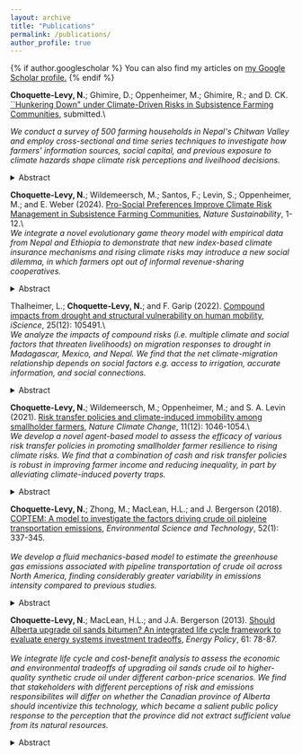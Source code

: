 ```yaml
---
layout: archive
title: "Publications"
permalink: /publications/
author_profile: true
---
```


{% if author.googlescholar %}
  You can also find my articles on <u><a href="{{https://scholar.google.com/citations?user=FNY40x4AAAAJ&hl=en&oi=ao}}">my Google Scholar profile</a>.</u>
{% endif %}

**Choquette-Levy, N.**; Ghimire, D.; Oppenheimer, M.; Ghimire, R.; and D. CK. [``Hunkering Down" under Climate-Driven Risks in Subsistence Farming Communities](/files/HunkeringDownunderClimateRisk_maintext_2.28.2024), submitted.\\

*We conduct a survey of 500 farming households in Nepal's Chitwan Valley and employ cross-sectional and time series techniques to investigate how farmers' information sources, social capital, and previous exposure to climate hazards shape climate risk perceptions and liveilhood decisions.*

<details>
<summary>Abstract</summary>
Increasing climate risks introduce new sources of uncertainty to smallholder farmers' livelihood decisions. In response, several governments have invested in climate information services for farmers, but current evidence is mixed on how farmers actually integrate such information in their livelihood decision-making. In this study, we conduct a survey of 500 farming households in Nepal’s Chitwan Valley and employ a suite of cross-sectional and time series econometric techniques to analyze how farmers’ information sources, social capital, and previous exposure to climate hazards shape climate risk perceptions and livelihood decisions. We find that climate-driven risks are highly salient to household perceptions of farming risks; however, they also drive higher perceived risks of common livelihood diversification strategies, including rural-urban migration and off-farm employment. Further, access to greater informational and social capital may actually decrease the perceived risk of specific climate-driven hazards, including droughts and groundwater scarcity. Finally, we find that while farming households generally maintain diversified income portfolios, exposure to droughts and/or floods leads to persistent increases in the reliance on farming income, which we term a ``hunkering down" response. Our results indicate that efforts to build farmers' resilience to climate risks should especially account for perceived risks of livelihood alternatives, financial constraints, and loss-averse behavior in response to income shocks.
</details>

**Choquette-Levy, N.**; Wildemeersch, M.; Santos, F.; Levin, S.; Oppenheimer, M.; and E. Weber (2024). [Pro-Social Preferences Improve Climate Risk Management in Subsistence Farming Communities](https://www.nature.com/articles/s41893-024-01272-3), *Nature Sustainability*, 1-12.\\
\
*We integrate a novel evolutionary game theory model with empirical data from Nepal and Ethiopia to demonstrate that new index-based climate insurance mechanisms and rising climate risks may introduce a new social dilemma, in which farmers opt out of informal revenue-sharing cooperatives.*

<details>
<summary>Abstract</summary>
Several governments have tested formal index-based insurance to build climate resilience among smallholder farmers. Yet, adoption of such programmes has generated concerns that insurance may crowd out long-established informal risk transfer arrangements. Understanding this phenomenon requires new analytic approaches that capture dynamics of human social behaviour when facing risky events. Here we develop a modelling framework, based on evolutionary game theory and empirical data from Nepal and Ethiopia, to demonstrate that insurance may introduce a new social dilemma in farmer risk management strategies. We fnd that while socially optimal risk management is achieved when all farmers pursue a combination of formal and informal risk transfer, a community of self-interested agents is unable to maintain this co-existence under rising climate risks. We fnd that a combination of prosocial preferences— moderate altruism and solidarity—helps farmers overcome these concerns and achieve the social optimum. In our model, behavioural interventions that cue such preferences can reduce farmer expected losses by 26% and save approximately 5% of community agricultural income through reduced premium subsidies under climate risk levels likely to emerge in the coming decades.
</details>

Thalheimer, L.; **Choquette-Levy, N.**; and F. Garip (2022). [Compound impacts from drought and structural vulnerability on human mobility](https://www.sciencedirect.com/science/article/pii/S2589004222017631), *iScience*, 25(12): 105491.\\
\
*We analyze the impacts of compound risks (i.e. multiple climate and social factors that threaten livelihoods) on migration responses to drought in Madagascar, Mexico, and Nepal. We find that the net climate-migration relationship depends on social factors e.g. access to irrigation, accurate information, and social connections.*

<details>
<summary>Abstract</summary>
Extreme dry events already disrupt populations’ ability to migrate. In a warming climate, compound drought events could amplify vulnerability and drive forced migration. Here, we contribute the first multi-method research design on societal impacts from compound drought events. We show how mobility patterns are shaped by the intersection of drought and social vulnerability factors in three drought-prone countries – Madagascar, Nepal, and Mexico. We find that internal migration in agricultural communities in Mexico increased by 14 to 24 basis points from 1991 to 2018 and will prospectively increase by 2 to 15 basis points in Nepal in case of a compound drought event in 2025. We show that consecutive drought events exacerbate structural vulnerabilities, limiting migrants’ adaptation options, including long-range migration. We conclude that the additional social pre-conditions, e.g., social isolation and lack of accurate information, ultimately limit migration as an adaptation option for households vulnerable to compound drought events.
</details>


**Choquette-Levy, N.**; Wildemeersch, M.; Oppenheimer, M.; and S. A. Levin (2021). [Risk transfer policies and climate-induced immobility among smallholder farmers](https://www.nature.com/articles/s41558-021-01205-4), *Nature Climate Change*, 11(12): 1046-1054.\\
\
*We develop a novel agent-based model to assess the efficacy of various risk transfer policies in promoting smallholder farmer resilience to rising climate risks. We find that a combination of cash and risk transfer policies is robust in improving farmer income and reducing inequality, in part by alleviating climate-induced poverty traps.*

<details>
<summary>Abstract</summary>
Climate change is anticipated to impact smallholder farmer livelihoods substantially. However, empirical evidence is inconclusive regarding how increased climate stress affects smallholder farmers’ deployment of various livelihood strategies, including rural–urban migration. Here we use an agent-based model to show that in a South Asian agricultural community experiencing a 1.5 oC temperature increase by 2050, climate impacts are likely to decrease household income in 2050 by an average of 28%, with fewer households investing in both economic migration and cash crops, relative to a stationary climate. Pairing a small cash transfer with risk transfer mechanisms significantly increases the adoption of migration and cash crops, improves community incomes and reduces community inequality. While specific results depend on contextual factors such as risk preferences and climate risk exposure, these interventions are robust in improving adaptation outcomes and alleviating immobility, by addressing the intersection of risk aversion, financial constraints and climate impacts.
</details>


**Choquette-Levy, N.**; Zhong, M.; MacLean, H.L.; and J. Bergerson (2018). [COPTEM: A model to investigate the factors driving crude oil pipleine transportation emissions](https://pubs.acs.org/doi/abs/10.1021/acs.est.7b03398), *Environmental Science and Technology*, 52(1): 337-345.\
\
*We develop a fluid mechanics-based model to estimate the greenhouse gas emissions associated with pipeline transportation of crude oil across North America, finding considerably greater variability in emissions intensity compared to previous studies.*

<details>
<summary>Abstract</summary>
Previous transportation fuel life cycle assessment studies have not fully accounted for the full variability in the crude oil transport stage, for example, transporting a light crude through a high-diameter pipeline, vs transporting a heavy crude through a small-diameter pipeline. We develop a first-principles, fluid mechanics-based crude oil pipeline transportation emissions model (COPTEM) that calculates the greenhouse gas (GHG) emissions associated with pipeline transport as a function of crude oil parameters, pipeline dimensions, and external factors. Additionally, we estimate the emissions associated with the full life cycle of pipeline construction, maintenance, and disposal. This model is applied to an inventory of 62 major Canadian and U.S. pipelines (capacity greater than 100 000 barrels/day) to estimate the variability of GHG emissions associated with pipeline transportation. We demonstrate that pipeline GHG emissions intensities range from 0.23 to 20.3 g CO2e/(bbl·km), exhibiting considerably greater variability than data reported in other studies. A sensitivity analysis demonstrates that the linear velocity of crude transport and pipeline diameter are the most impactful parameters driving this variability. To illustrate one example of how COPTEM can be used, we develop an energy efficiency gap analysis to investigate the possibilities for more efficient pipeline transport of crude oil.
</details>


**Choquette-Levy, N.**; MacLean, H.L.; and J.A. Bergerson (2013). [Should Alberta upgrade oil sands bitumen? An integrated life cycle framework to evaluate energy systems investment tradeoffs](https://www.sciencedirect.com/science/article/pii/S0301421513003042?casa_token=z7vWKcPyUo8AAAAA:-7GHgFyAj16-AU2Kn7eVf3aYAxyH5_FPwb7dp9M6N8u7Oca16c4-W1MbtoCwTLTaIY3c6q4qB5K_), *Energy Policy*, 61: 78-87.\
\
*We integrate life cycle and cost-benefit analysis to assess the economic and environmental tradeoffs of upgrading oil sands crude oil to higher-quality synthetic crude oil under different carbon-price scenarios. We find that stakeholders with different perceptions of risk and emissions responsibilites will differ on whether the Canadian province of  Alberta should incentivize this technology, which became a salient public policy response to the perception that the province did not extract sufficient value from its natural resources.*

<details>
<summary>Abstract</summary>
The inclusion of greenhouse gas (GHG) emissions costs in energy systems investment decision-making requires the development of a framework that accounts for GHG and economic tradeoffs. This paper develops such a framework by integrating partial cost–benefit analysis with life cycle assessment to explore the question of whether bitumen should be upgraded in the Canadian province of Alberta to produce synthetic crude oil (SCO), or blended with light hydrocarbons to produce lower-quality diluted bitumen (dilbit). The net present value (NPV) of these options is calculated from the stakeholder perspectives of the oil sands industry, the Alberta public, and a climate-concerned Alberta resident. This calculation includes monetized GHG emissions costs stemming from a hypothetical economy-wide GHG price, and a sensitivity analysis explores the effects of variations in technical and economic conditions on stakeholders’ preferences. We find that under most plausible sets of conditions, industry would prefer the dilution option, while the climate-concerned Alberta resident would prefer the upgrading option. In contrast, the preferences of the general Alberta public depend on the values of key variables (e.g., the SCO-dilbit price differential). Key drivers of differences among stakeholders’ preferences include different perceptions of risks and responsibilities for life cycle GHG emissions.
</details>

